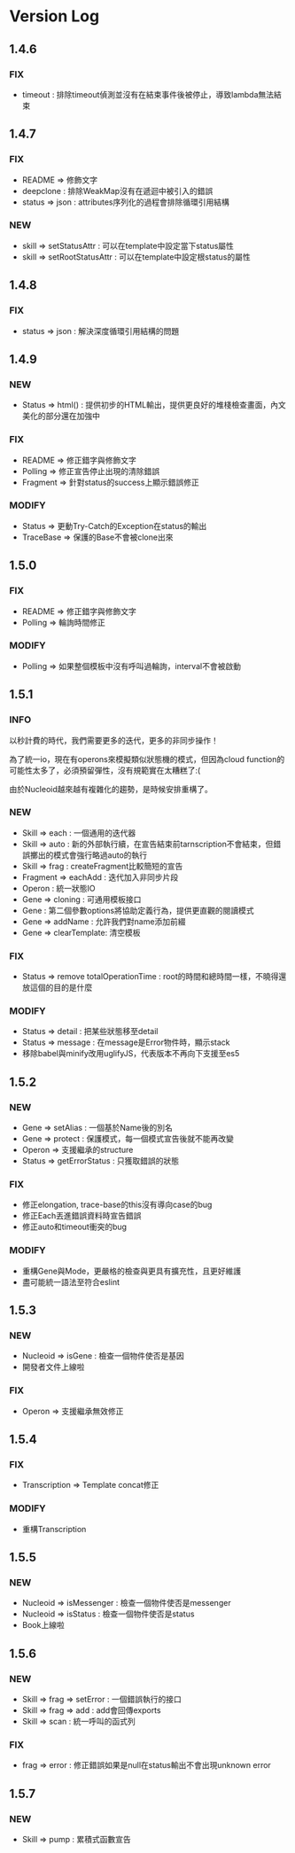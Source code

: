 # Version Log

## 1.4.6

### FIX

* timeout : 排除timeout偵測並沒有在結束事件後被停止，導致lambda無法結束

## 1.4.7

### FIX

* README => 修飾文字
* deepclone : 排除WeakMap沒有在遞迴中被引入的錯誤
* status => json : attributes序列化的過程會排除循環引用結構

### NEW

* skill => setStatusAttr : 可以在template中設定當下status屬性
* skill => setRootStatusAttr : 可以在template中設定根status的屬性

## 1.4.8

### FIX

* status => json : 解決深度循環引用結構的問題

## 1.4.9

### NEW

* Status => html() : 提供初步的HTML輸出，提供更良好的堆棧檢查畫面，內文美化的部分還在加強中

### FIX

* README => 修正錯字與修飾文字
* Polling => 修正宣告停止出現的清除錯誤
* Fragment => 針對status的success上顯示錯誤修正 

### MODIFY

* Status => 更動Try-Catch的Exception在status的輸出
* TraceBase => 保護的Base不會被clone出來

## 1.5.0

### FIX

* README => 修正錯字與修飾文字
* Polling => 輪詢時間修正

### MODIFY

* Polling => 如果整個模板中沒有呼叫過輪詢，interval不會被啟動

## 1.5.1

### INFO

以秒計費的時代，我們需要更多的迭代，更多的非同步操作！

為了統一io，現在有operons來模擬類似狀態機的模式，但因為cloud function的可能性太多了，必須預留彈性，沒有規範實在太糟糕了:(

由於Nucleoid越來越有複雜化的趨勢，是時候安排重構了。

### NEW

* Skill => each : 一個通用的迭代器
* Skill => auto : 新的外部執行續，在宣告結束前tarnscription不會結束，但錯誤擲出的模式會強行略過auto的執行
* Skill => frag : createFragment比較簡短的宣告
* Fragment => eachAdd : 迭代加入非同步片段
* Operon : 統一狀態IO
* Gene => cloning : 可通用模板接口
* Gene : 第二個參數options將協助定義行為，提供更直觀的閱讀模式
* Gene => addName : 允許我們對name添加前綴
* Gene => clearTemplate: 清空模板

### FIX

* Status => remove totalOperationTime : root的時間和總時間一樣，不曉得還放這個的目的是什麼

### MODIFY

* Status => detail : 把某些狀態移至detail
* Status => message : 在message是Error物件時，顯示stack
* 移除babel與minify改用uglifyJS，代表版本不再向下支援至es5

## 1.5.2

### NEW

* Gene => setAlias : 一個基於Name後的別名
* Gene => protect : 保護模式，每一個模式宣告後就不能再改變
* Operon => 支援繼承的structure
* Status => getErrorStatus : 只獲取錯誤的狀態

### FIX

* 修正elongation, trace-base的this沒有導向case的bug
* 修正Each丟進錯誤資料時宣告錯誤
* 修正auto和timeout衝突的bug

### MODIFY

* 重構Gene與Mode，更嚴格的檢查與更具有擴充性，且更好維護
* 盡可能統一語法至符合eslint

## 1.5.3

### NEW

* Nucleoid => isGene : 檢查一個物件使否是基因
* 開發者文件上線啦

### FIX

* Operon => 支援繼承無效修正

## 1.5.4

### FIX

* Transcription => Template concat修正

### MODIFY

* 重構Transcription

## 1.5.5

### NEW

* Nucleoid => isMessenger : 檢查一個物件使否是messenger
* Nucleoid => isStatus : 檢查一個物件使否是status
* Book上線啦

## 1.5.6

### NEW

* Skill => frag => setError : 一個錯誤執行的接口
* Skill => frag => add : add會回傳exports
* Skill => scan : 統一呼叫的函式列

### FIX

* frag => error : 修正錯誤如果是null在status輸出不會出現unknown error

## 1.5.7

### NEW

* Skill => pump : 累積式函數宣告